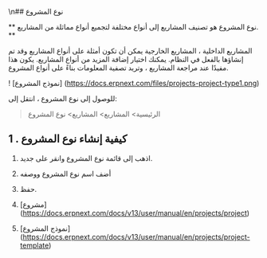 \n## نوع المشروع

** نوع المشروع هو تصنيف المشاريع إلى أنواع مختلفة لتجميع أنواع مماثلة من المشاريع. **

المشاريع الداخلية ، المشاريع الخارجية يمكن أن تكون أمثلة على أنواع المشاريع وقد تم إنشاؤها بالفعل في النظام. يمكنك اختيار إضافة المزيد من أنواع المشاريع. يكون هذا مفيدًا عند مراجعة المشاريع ، وتريد تصفية المعلومات بناءً على أنواع المشروع.

! [نموذج المشروع] (https://docs.erpnext.com/files/projects-project-type1.png)

للوصول إلى نوع المشروع ، انتقل إلى:

> الرئيسية> المشاريع> المشاريع> نوع المشروع

## 1 \. كيفية إنشاء نوع المشروع

1. اذهب إلى قائمة نوع المشروع وانقر على جديد.
2. أضف اسم نوع المشروع ووصفه
3. حفظ.

1. [مشروع] (https://docs.erpnext.com/docs/v13/user/manual/en/projects/project)
2. [نموذج المشروع] (https://docs.erpnext.com/docs/v13/user/manual/en/projects/project-template)